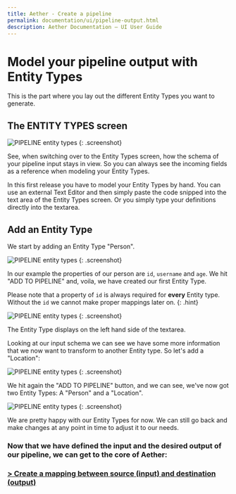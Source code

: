 ```yaml
---
title: Aether - Create a pipeline
permalink: documentation/ui/pipeline-output.html
description: Aether Documentation – UI User Guide
---
```


# Model your pipeline output with Entity Types

This is the part where you lay out the different Entity Types you want to generate.

## The ENTITY TYPES screen

![PIPELINE entity types](../../images/screenshots/entityTypes.png)
{: .screenshot}

See, when switching over to the Entity Types screen, how the schema of your pipeline input stays in view. So you can always see the incoming fields as a reference when modeling your Entity Types.

In this first release you have to model your Entity Types by hand.
You can use an external Text Editor and then simply paste the code snipped into the text area of the Entity Types screen.
Or you simply type your definitions directly into the textarea.

## Add an Entity Type

We start by adding an Entity Type "Person".

![PIPELINE entity types](../../images/screenshots/entityTypes_1.png)
{: .screenshot}

In our example the properties of our person are `id`, `username` and `age`.
We hit "ADD TO PIPELINE" and, voila, we have created our first Entity Type.

Please note that a property of `id` is always required for **every** Entity type. Without the `id` we cannot make proper mappings later on.
{: .hint}

![PIPELINE entity types](../../images/screenshots/entityTypes_2.png)
{: .screenshot}

The Entity Type displays on the left hand side of the textarea.

Looking at our input schema we can see we have some more information that we now want to transform to another Entity type.
So let's add a "Location":

![PIPELINE entity types](../../images/screenshots/entityTypes_3.png)
{: .screenshot}

We hit again the "ADD TO PIPELINE" button, and we can see, we've now got two Entity Types: A "Person" and a "Location".

![PIPELINE entity types](../../images/screenshots/entityTypes_4.png)
{: .screenshot}

We are pretty happy with our Entity Types for now. We can still go back and make changes at any point in time to adjust it to our needs.

### Now that we have defined the input and the desired output of our pipeline, we can get to the core of Aether:

### [> Create a mapping between source (input) and destination (output)](pipeline-mapping.html)
